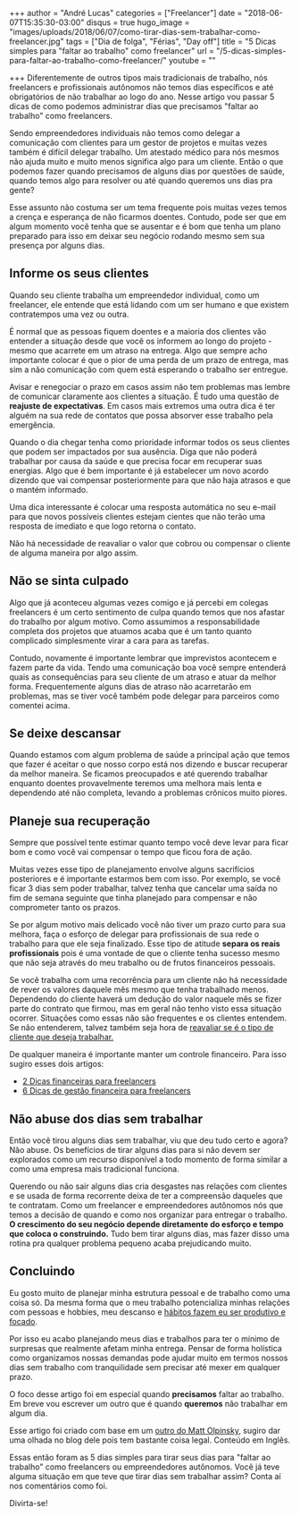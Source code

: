 +++
author = "André Lucas"
categories = ["Freelancer"]
date = "2018-06-07T15:35:30-03:00"
disqus = true
hugo_image = "images/uploads/2018/06/07/como-tirar-dias-sem-trabalhar-como-freelancer.jpg"
tags = ["Dia de folga", "Férias", "Day off"]
title = "5 Dicas simples para \"faltar ao trabalho\" como freelancer"
url = "/5-dicas-simples-para-faltar-ao-trabalho-como-freelancer/"
youtube = ""

+++
Diferentemente de outros tipos mais tradicionais de trabalho, nós freelancers e profissionais autônomos não temos dias específicos e até obrigatórios de não trabalhar ao logo do ano. Nesse artigo vou passar 5 dicas de como podemos administrar dias que precisamos "faltar ao trabalho" como freelancers.

Sendo empreendedores individuais não temos como delegar a comunicação com clientes para um gestor de projetos e muitas vezes também é difícil delegar trabalho. Um atestado médico para nós mesmos não ajuda muito e muito menos significa algo para um cliente. Então o que podemos fazer quando precisamos de alguns dias por questões de saúde, quando temos algo para resolver ou até quando queremos uns dias pra gente?

Esse assunto não costuma ser um tema frequente pois muitas vezes temos a crença e esperança de não ficarmos doentes. Contudo, pode ser que em algum momento você tenha que se ausentar e é bom que tenha um plano preparado para isso em deixar seu negócio rodando mesmo sem sua presença por alguns dias.

## Informe os seus clientes

Quando seu cliente trabalha um empreendedor individual, como um freelancer, ele entende que está lidando com um ser humano e que existem contratempos uma vez ou outra.

É normal que as pessoas fiquem doentes e a maioria dos clientes vão entender a situação desde que você os informem ao longo do projeto - mesmo que acarrete em um atraso na entrega. Algo que sempre acho importante colocar é que o pior de uma perda de um prazo de entrega, mas sim a não comunicação com quem está esperando o trabalho ser entregue.

Avisar e renegociar o prazo em casos assim não tem problemas mas lembre de comunicar claramente aos clientes a situação. É tudo uma questão de **reajuste de expectativas**. Em casos mais extremos uma outra dica é ter alguém na sua rede de contatos que possa absorver esse trabalho pela emergência.

Quando o dia chegar tenha como prioridade informar todos os seus clientes que podem ser impactados por sua ausência. Diga que não poderá trabalhar por causa da saúde e que precisa focar em recuperar suas energias. Algo que é bem importante é já estabelecer um novo acordo dizendo que vai compensar posteriormente para que não haja atrasos e que o mantém informado.

Uma dica interessante é colocar uma resposta automática no seu e-mail para que novos possíveis clientes estejam cientes que não terão uma resposta de imediato e que logo retorna o contato.

Não há necessidade de reavaliar o valor que cobrou ou compensar o cliente de alguma maneira por algo assim.

## Não se sinta culpado

Algo que já aconteceu algumas vezes comigo e já percebi em colegas freelancers é um certo sentimento de culpa quando temos que nos afastar do trabalho por algum motivo. Como assumimos a responsabilidade completa dos projetos que atuamos acaba que é um tanto quanto complicado simplesmente virar a cara para as tarefas.

Contudo, novamente é importante lembrar que imprevistos acontecem e fazem parte da vida. Tendo uma comunicação boa você sempre entenderá quais as consequências para seu cliente de um atraso e atuar da melhor forma. Frequentemente alguns dias de atraso não acarretarão em problemas, mas se tiver você também pode delegar para parceiros como comentei acima.

## Se deixe descansar

Quando estamos com algum problema de saúde a principal ação que temos que fazer é aceitar o que nosso corpo está nos dizendo e buscar recuperar da melhor maneira. Se ficamos preocupados e até querendo trabalhar enquanto doentes provavelmente teremos uma melhora mais lenta e dependendo até não completa, levando a problemas crônicos muito piores. 

## Planeje sua recuperação

Sempre que possível tente estimar quanto tempo você deve levar para ficar bom e como você vai compensar o tempo que ficou fora de ação.

Muitas vezes esse tipo de planejamento envolve alguns sacrifícios posteriores e é importante estarmos bem com isso. Por exemplo, se você ficar 3 dias sem poder trabalhar, talvez tenha que cancelar uma saída no fim de semana seguinte que tinha planejado para compensar e não comprometer tanto os prazos.

Se por algum motivo mais delicado você não tiver um prazo curto para sua melhora, faça o esforço de delegar para profissionais de sua rede o trabalho para que ele seja finalizado. Esse tipo de atitude **separa os reais profissionais** pois é uma vontade de que o cliente tenha sucesso mesmo que não seja através do meu trabalho ou de frutos financeiros pessoais.

Se você trabalha com uma recorrência para um cliente não há necessidade de rever os valores daquele mês mesmo que tenha trabalhado menos. Dependendo do cliente haverá um dedução do valor naquele mês se fizer parte do contrato que firmou, mas em geral não tenho visto essa situação ocorrer. Situações como essas não são frequentes e os clientes entendem. Se não entenderem, talvez também seja hora de [reavaliar se é o tipo de cliente que deseja trabalhar.](https://andrelug.com/como-identificar-os-clientes-perfeitos-e-terminar-a-relacao-com-aqueles-que-te-fazem-mal/)

De qualquer maneira é importante manter um controle financeiro. Para isso sugiro esses dois artigos:

* [2 Dicas financeiras para freelancers](https://andrelug.com/2-dicas-financeiras-para-freelancer/)
* [6 Dicas de gestão financeira para freelancers](http://www.vivendodefreela.com.br/6-dicas-de-gestao-financeira-para-freelancers/)

## Não abuse dos dias sem trabalhar

Então você tirou alguns dias sem trabalhar, viu que deu tudo certo e agora? Não abuse. Os benefícios de tirar alguns dias para si não devem ser explorados como um recurso disponível a todo momento de forma similar a como uma empresa mais tradicional funciona.

Querendo ou não sair alguns dias cria desgastes nas relações com clientes e se usada de forma recorrente deixa de ter a compreensão daqueles que te contratam. Como um freelancer e empreendedores autônomos nós que temos a decisão de quando e como nos organizar para entregar o trabalho. **O crescimento do seu negócio depende diretamente do esforço e tempo que coloca o construindo.** Tudo bem tirar alguns dias, mas fazer disso uma rotina pra qualquer problema pequeno acaba prejudicando muito.

## Concluindo

Eu gosto muito de planejar minha estrutura pessoal e de trabalho como uma coisa só. Da mesma forma que o meu trabalho potencializa minhas relações com pessoas e hobbies, meu descanso e [hábitos fazem eu ser produtivo e focado](https://andrelug.com/8-dicas-para-ser-mais-produtivo/).

Por isso eu acabo planejando meus dias e trabalhos para ter o mínimo de surpresas que realmente afetam minha entrega. Pensar de forma holística como organizamos nossas demandas pode ajudar muito em termos nossos dias sem trabalho com tranquilidade sem precisar até mexer em qualquer prazo.

O foco desse artigo foi em especial quando **precisamos** faltar ao trabalho. Em breve vou escrever um outro que é quando **queremos** não trabalhar em algum dia.

Esse artigo foi criado com base em um [outro do Matt Olpinsky](http://mattolpinski.com/articles/sick-day-tips/), sugiro dar uma olhada no blog dele pois tem bastante coisa legal. Conteúdo em Inglês.

Essas então foram as 5 dias simples para tirar seus dias para "faltar ao trabalho" como freelancers ou empreendedores autônomos. Você já teve alguma situação em que teve que tirar dias sem trabalhar assim? Conta aí nos comentários como foi.

Divirta-se!